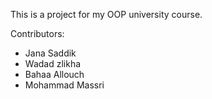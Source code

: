 This is a project for my OOP university course.

Contributors:
- Jana Saddik
- Wadad zlikha
- Bahaa Allouch
- Mohammad Massri